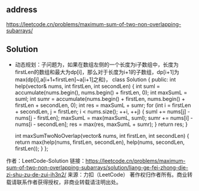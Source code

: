 ## address
https://leetcode.cn/problems/maximum-sum-of-two-non-overlapping-subarrays/
## Solution
- 动态规划：子问题为，如果在数组左侧的一个长度为i子数组中，长度为firstLen的数组和最大为dp[i]，那么对于长度为i+1的子数组，dp[i+1]为max(dp[i],a[i+1+firstLen]~a[i+1]之和)，
class Solution {
public:
    int help(vector<int>& nums, int firstLen, int secondLen) {
        int suml = accumulate(nums.begin(), nums.begin() + firstLen, 0);
        int maxSumL = suml;
        int sumr = accumulate(nums.begin() + firstLen, nums.begin() + firstLen + secondLen, 0);
        int res = maxSumL + sumr;
        for (int i = firstLen + secondLen, j = firstLen; i < nums.size(); ++i, ++j) {
            suml += nums[j] - nums[j - firstLen];
            maxSumL = max(maxSumL, suml);
            sumr += nums[i] - nums[i - secondLen];
            res = max(res, maxSumL + sumr);
        }
        return res;
    }

    int maxSumTwoNoOverlap(vector<int>& nums, int firstLen, int secondLen) {
        return max(help(nums, firstLen, secondLen), help(nums, secondLen, firstLen));
    }
};

作者：LeetCode-Solution
链接：https://leetcode.cn/problems/maximum-sum-of-two-non-overlapping-subarrays/solution/liang-ge-fei-zhong-die-zi-shu-zu-de-zui-ih3n2/
来源：力扣（LeetCode）
著作权归作者所有。商业转载请联系作者获得授权，非商业转载请注明出处。